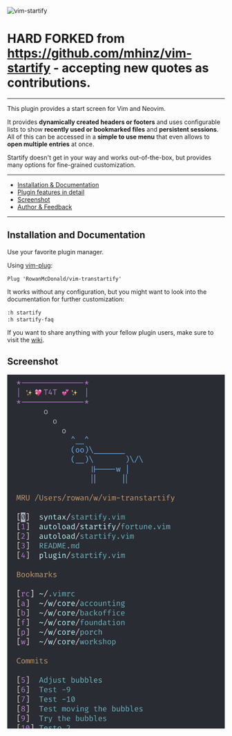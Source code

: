 ![vim-startify](https://raw.githubusercontent.com/mhinz/vim-startify/master/images/startify-logo.png)

# HARD FORKED from https://github.com/mhinz/vim-startify - accepting new quotes as contributions.

---

This plugin provides a start screen for Vim and Neovim.

It provides **dynamically created headers or footers** and uses configurable
lists to show **recently used or bookmarked files** and **persistent sessions**.
All of this can be accessed in a **simple to use menu** that even allows to
**open multiple entries** at once.

Startify doesn't get in your way and works out-of-the-box, but provides many
options for fine-grained customization.

---

- [Installation & Documentation](#installation-and-documentation)
- [Plugin features in detail](https://github.com/mhinz/vim-startify/wiki/Plugin-features-in-detail)
- [Screenshot](#screenshot)
- [Author & Feedback](#author-and-feedback)

---

## Installation and Documentation

Use your favorite plugin manager.

Using [vim-plug](https://github.com/junegunn/vim-plug):

    Plug 'RowanMcDonald/vim-transtartify'

It works without any configuration, but you might want to look into the
documentation for further customization:

    :h startify
    :h startify-faq

If you want to share anything with your fellow plugin users, make sure to visit
the [wiki](https://github.com/mhinz/vim-startify/wiki).

## Screenshot

![Startify in action!](https://github.com/RowanMcDonald/vim-transtartify/blob/main/images/startify-menu.png)

